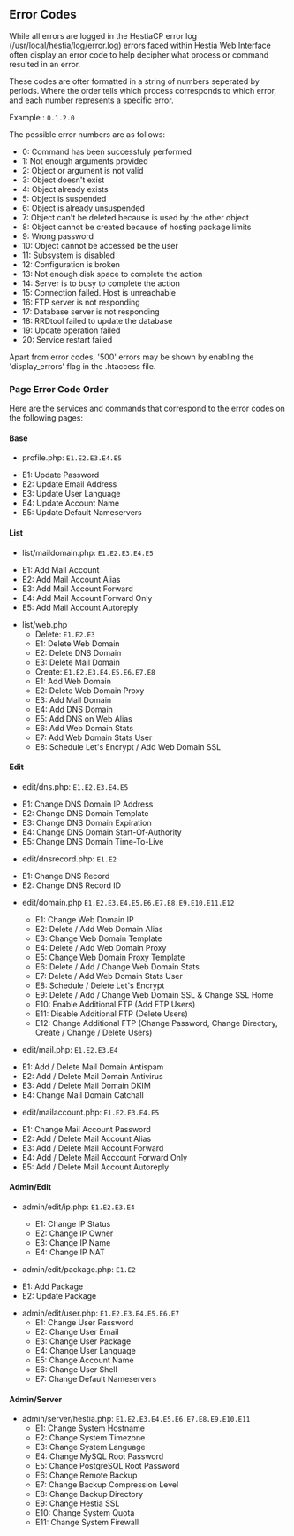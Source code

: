 ## Error Codes

While all errors are logged in the HestiaCP error log (/usr/local/hestia/log/error.log) errors faced within Hestia Web Interface often display an error code to help decipher what process or command resulted in an error.

These codes are ofter formatted in a string of numbers seperated by periods. Where the order tells which process corresponds to which error, and each number represents a specific error.

Example : `0.1.2.0`

The possible error numbers are as follows:
* 0: Command has been successfuly performed
* 1: Not enough arguments provided
* 2: Object or argument is not valid
* 3: Object doesn't exist
* 4: Object already exists
* 5: Object is suspended
* 6: Object is already unsuspended
* 7: Object can't be deleted because is used by the other object
* 8: Object cannot be created because of hosting package limits
* 9: Wrong password
* 10: Object cannot be accessed be the user
* 11: Subsystem is disabled
* 12: Configuration is broken
* 13: Not enough disk space to complete the action
* 14: Server is to busy to complete the action
* 15: Connection failed. Host is unreachable
* 16: FTP server is not responding
* 17: Database server is not responding
* 18: RRDtool failed to update the database
* 19: Update operation failed
* 20: Service restart failed

Apart from error codes, '500' errors may be shown by enabling the 'display_errors' flag in the .htaccess file.

### Page Error Code Order
Here are the services and commands that correspond to the error codes on the following pages:

#### Base

* profile.php: `E1.E2.E3.E4.E5`
 - E1: Update Password
 - E2: Update Email Address
 - E3: Update User Language
 - E4: Update Account Name
 - E5: Update Default Nameservers
 
#### List 
* list/maildomain.php: `E1.E2.E3.E4.E5`
 - E1: Add Mail Account
 - E2: Add Mail Account Alias
 - E3: Add Mail Account Forward
 - E4: Add Mail Account Forward Only
 - E5: Add Mail Account Autoreply
 
* list/web.php
  - Delete: `E1.E2.E3`
   - E1: Delete Web Domain
   - E2: Delete DNS Domain
   - E3: Delete Mail Domain
  - Create: `E1.E2.E3.E4.E5.E6.E7.E8`
   - E1: Add Web Domain
   - E2: Delete Web Domain Proxy
   - E3: Add Mail Domain
   - E4: Add DNS Domain
   - E5: Add DNS on Web Alias
   - E6: Add Web Domain Stats
   - E7: Add Web Domain Stats User
   - E8: Schedule Let's Encrypt / Add Web Domain SSL
   
#### Edit
* edit/dns.php: `E1.E2.E3.E4.E5`
 - E1: Change DNS Domain IP Address
 - E2: Change DNS Domain Template
 - E3: Change DNS Domain Expiration
 - E4: Change DNS Domain Start-Of-Authority
 - E5: Change DNS Domain Time-To-Live
 
* edit/dnsrecord.php: `E1.E2`
 - E1: Change DNS Record
 - E2: Change DNS Record ID
 
* edit/domain.php `E1.E2.E3.E4.E5.E6.E7.E8.E9.E10.E11.E12`
   - E1: Change Web Domain IP
   - E2: Delete / Add Web Domain Alias
   - E3: Change Web Domain Template
   - E4: Delete / Add Web Domain Proxy
   - E5: Change Web Domain Proxy Template
   - E6: Delete / Add / Change Web Domain Stats
   - E7: Delete / Add Web Domain Stats User
   - E8: Schedule / Delete Let's Encrypt
   - E9: Delete / Add / Change Web Domain SSL & Change SSL Home
   - E10: Enable Additional FTP (Add FTP Users)
   - E11: Disable Additional FTP (Delete Users)
   - E12: Change Additional FTP (Change Password, Change Directory, Create / Change / Delete Users)
   
* edit/mail.php: `E1.E2.E3.E4`
 - E1: Add / Delete Mail Domain Antispam
 - E2: Add / Delete Mail Domain Antivirus
 - E3: Add / Delete Mail Domain DKIM
 - E4: Change Mail Domain Catchall
 
* edit/mailaccount.php: `E1.E2.E3.E4.E5`
 - E1: Change Mail Account Password
 - E2: Add / Delete Mail Account Alias
 - E3: Add / Delete Mail Account Forward
 - E4: Add / Delete Mail Acccount Forward Only
 - E5: Add / Delete Mail Account Autoreply
 
#### Admin/Edit
* admin/edit/ip.php: `E1.E2.E3.E4`
  - E1: Change IP Status
  - E2: Change IP Owner
  - E3: Change IP Name
  - E4: Change IP NAT
  
* admin/edit/package.php: `E1.E2`
 - E1: Add Package
 - E2: Update Package
 
* admin/edit/user.php: `E1.E2.E3.E4.E5.E6.E7`
  - E1: Change User Password
  - E2: Change User Email
  - E3: Change User Package
  - E4: Change User Language
  - E5: Change Account Name
  - E6: Change User Shell
  - E7: Change Default Nameservers
  
#### Admin/Server
* admin/server/hestia.php: `E1.E2.E3.E4.E5.E6.E7.E8.E9.E10.E11`
  - E1: Change System Hostname
  - E2: Change System Timezone
  - E3: Change System Language
  - E4: Change MySQL Root Password
  - E5: Change PostgreSQL Root Password
  - E6: Change Remote Backup
  - E7: Change Backup Compression Level
  - E8: Change Backup Directory
  - E9: Change Hestia SSL
  - E10: Change System Quota
  - E11: Change System Firewall
  
 